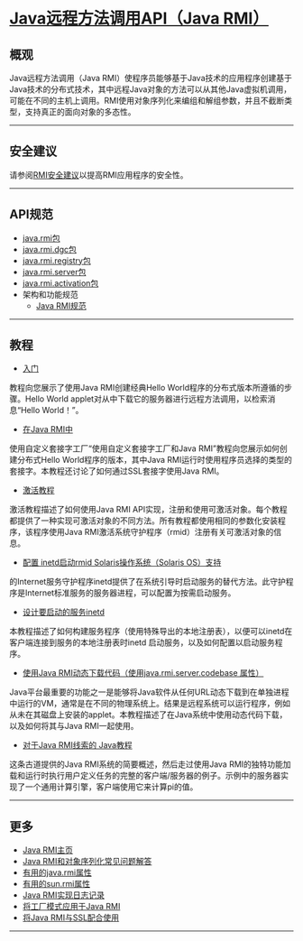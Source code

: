 #   [Java远程方法调用API（Java RMI）](https://docs.oracle.com/javase/8/docs/technotes/guides/rmi/index.html)


##  概观

Java远程方法调用（Java RMI）使程序员能够基于Java技术的应用程序创建基于Java技术的分布式技术，其中远程Java对象的方法可以从其他Java虚拟机调用，可能在不同的主机上调用。RMI使用对象序列化来编组和解组参数，并且不截断类型，支持真正的面向对象的多态性。

----

##  安全建议
请参阅[RMI安全建议](https://docs.oracle.com/javase/8/docs/technotes/guides/rmi/rmi_security_recommendations.html)以提高RMI应用程序的安全性。

----

##  API规范
-   [java.rmi包](https://docs.oracle.com/javase/8/docs/api/java/rmi/package-summary.html)
-   [java.rmi.dgc包](https://docs.oracle.com/javase/8/docs/api/java/rmi/dgc/package-summary.html)
-   [java.rmi.registry包](https://docs.oracle.com/javase/8/docs/api/java/rmi/registry/package-summary.html)
-   [java.rmi.server包](https://docs.oracle.com/javase/8/docs/api/java/rmi/server/package-summary.html)
-   [java.rmi.activation包](https://docs.oracle.com/javase/8/docs/api/java/rmi/activation/package-summary.html)
-   架构和功能规范
    -   [Java RMI规范](https://docs.oracle.com/javase/8/docs/platform/rmi/spec/rmiTOC.html)

----

##  教程
-   [入门](https://docs.oracle.com/javase/8/docs/technotes/guides/rmi/hello/hello-world.html)

教程向您展示了使用Java RMI创建经典Hello World程序的分布式版本所遵循的步骤。Hello World applet对从中下载它的服务器进行远程方法调用，以检索消息“Hello World！”。

-   [在Java RMI中](https://docs.oracle.com/javase/8/docs/technotes/guides/rmi/socketfactory/index.html)

使用自定义套接字工厂“使用自定义套接字工厂和Java RMI”教程向您展示如何创建分布式Hello World程序的版本，其中Java RMI运行时使用程序员选择的类型的套接字。本教程还讨论了如何通过SSL套接字使用Java RMI。

-   [激活教程](https://docs.oracle.com/javase/8/docs/technotes/guides/rmi/activation/overview.html)

激活教程描述了如何使用Java RMI API实现，注册和使用可激活对象。每个教程都提供了一种实现可激活对象的不同方法。所有教程都使用相同的参数化安装程序，该程序使用Java RMI激活系统守护程序（rmid）注册有关可激活对象的信息。

-   [配置 inetd启动rmid Solaris操作系统（Solaris OS）支持](https://docs.oracle.com/javase/8/docs/technotes/guides/rmi/inetd/rmid-inetd.html)

的Internet服务守护程序inetd提供了在系统引导时启动服务的替代方法。此守护程序是Internet标准服务的服务器进程，可以配置为按需启动服务。

-   [设计要启动的服务inetd](https://docs.oracle.com/javase/8/docs/technotes/guides/rmi/inetd/launch-service.html)

本教程描述了如何构建服务程序（使用特殊导出的本地注册表），以便可以inetd在客户端连接到服务的本地注册表时inetd 启动服务，以及如何配置以启动服务程序。

-   [使用Java RMI动态下载代码（使用java.rmi.server.codebase 属性）](https://docs.oracle.com/javase/8/docs/technotes/guides/rmi/codebase.html)

Java平台最重要的功能之一是能够将Java软件从任何URL动态下载到在单独进程中运行的VM，通常是在不同的物理系统上。结果是远程系统可以运行程序，例如从未在其磁盘上安装的applet。本教程描述了在Java系统中使用动态代码下载，以及如何将其与Java RMI一起使用。

-   [对于Java RMI线索的 Java教程](https://docs.oracle.com/javase/tutorial/rmi/index.html)

这条古道提供的Java RMI系统的简要概述，然后走过使用Java RMI的独特功能加载和运行时执行用户定义任务的完整的客户端/服务器的例子。示例中的服务器实现了一个通用计算引擎，客户端使用它来计算pi的值。

----

##  更多
-   [Java RMI主页](https://www.oracle.com/technetwork/java/javase/tech/index-jsp-136424.html)
-   [Java RMI和对象序列化常见问题解答](https://docs.oracle.com/javase/8/docs/technotes/guides/rmi/faq.html)
-   [有用的java.rmi属性](https://docs.oracle.com/javase/8/docs/technotes/guides/rmi/javarmiproperties.html)
-   [有用的sun.rmi属性](https://docs.oracle.com/javase/8/docs/technotes/guides/rmi/sunrmiproperties.html)
-   [Java RMI实现日志记录](https://docs.oracle.com/javase/8/docs/technotes/guides/rmi/logging.html)
-   [将工厂模式应用于Java RMI](https://docs.oracle.com/javase/8/docs/technotes/guides/rmi/Factory.html)
-   [将Java RMI与SSL配合使用](https://docs.oracle.com/javase/8/docs/technotes/guides/rmi/socketfactory/SSLInfo.html)

----
